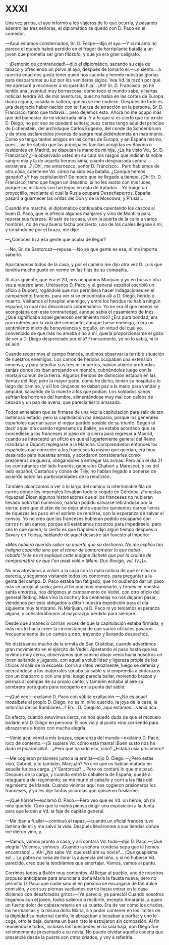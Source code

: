 # XXXI

Una vez arriba, el ayo informó a los viajeros de lo que ocurría, y pasando
adentro las tres señoras, el diplomático se quedó con D. Paco en el comedor.

—Aquí estamos consternados, Sr. D. Felipe—dijo el ayo.—Y si mi amo no parece
el mundo habrá perdido en el fragor de horripilante batalla a un joven que
prometía ser gran filósofo, y que ya era gran calígrafo.

—¡Demonio de contrariedad!—dijo el diplomático, sacando su caja de tabaco
y ofreciendo un polvo al ayo, después de tomarlo él.—Lo siento... a nuestra
edad nos gusta tener quien nos suceda y herede nuestras glorias para
desparramar su luz por los venideros siglos. Vea Vd. la razón por qué me
apresuré a reconocer a mi querida hija... ¡Ah! Sr. D. Francisco: yo he tenido
una juventud muy borrascosa, como todo el mundo sabe, y hartas noticias tendrá
Vd. de mis aventuras, pues no había en las cortes de Europa dama alguna, casada
ni soltera, que no se me rindiese. Después de todo es una desgracia haber
nacido con tal fuerza de atracción en la persona, Sr. D. Francisco; tanto que
todavía... pero dejemos esto. Ahora no me ocupo más que del bienestar de mi
idolatrada niña. Y a fe que si es cierto que no existe D. Diego, no por eso se
quedará soltera; pues cartas tengo aquí del príncipe de Lichenstein, del
archiduque Carlos Eugenio, del conde de Schöenbrunn y de otros esclarecidos
jóvenes de sangre real pidiéndomela en matrimonio. Como yo tengo tantos amigos
en las cortes de Europa, y en España mismo, pues... ya he sabido que las
principales familias acogidas en Bayona o residentes en Madrid, se disputan la
mano de mi hija. ¿La ha visto Vd., Sr. D. Francisco? ¿Ha observado usted en su
cara los rasgos que indican la noble sangre mía y la de aquella hermosísima,
cuanto desgraciada señora extranjera...? ¡Oh!, me enternezco, señor D.
Francisco... Pero hablemos de otra cosa, cuénteme Vd. cómo ha sido esa batalla.
¿Conque hemos ganado? ¿Y hay capitulación? De modo que he llegado a tiempo.
¡Oh! Sr. D. Francisco, temo que hagan un desatino, si no les asisto con mis
luces, porque los militares son tan legos en esto de tratados... Yo traigo un
proyectillo, mediante el cual la Rusia ocupará Despeñaperros, España pasará
a guarnecer las orillas del Don y de la Moscowa, y Prusia...

Cuando me marché, el diplomático continuaba calentando los cascos al buen D.
Paco, que le ofreció algunos manjares y vino de Montilla para reparar sus
fuerzas. Al salir de la casa, vi en la puerta de la calle a varios hombres, no
de muy buena facha por cierto, uno de los cuales llegose a mí, y tomándome por
el brazo, me dijo:

—¿Conoces tú a esa gente que acaba de llegar?

—No, Sr. de Santorcaz—repuse.—No sé qué gente es esa, ni me importa saberlo.

Apartámonos todos de la casa, y por el camino me dijo otra vez D. Luis que
tendría mucho gusto en verme en las filas de su compañía.

Al día siguiente, que era el 20, nos ocupamos Marijuán y yo en buscar otra vez
a nuestro amo. Uniósenos D. Paco, y el general español escribió un oficio
a Dupont, rogándole que nos permitiera hacer indagaciones en el campamento
francés, para ver si se encontraba allí a D. Diego, herido o muerto. Visitamos
el hospital enemigo, y entre los heridos no había ningún español, lo cual nos
desconsoló sobremanera. Yo no era el que menos se acongojaba con esta
contrariedad, aunque sabía el casamiento de Inés. ¿Qué significaba aquel
generoso sentimiento mío? ¿Era pura bondad, era puro interés por la vida del
semejante, aunque fuese enemigo, o era un sentimiento mixto de benevolencia
y orgullo, en virtud del cual yo, convencido de que Inés no amaba sino a mí,
quería proporcionarme el gozo de ver a D. Diego despreciado por ella?
Francamente, yo no lo sabía, ni lo sé aún.

Cuando recorrimos el campo francés, pudimos observar la terrible situación de
nuestros enemigos. Los carros de heridos ocupaban una extensión inmensa, y para
sepultar sus tres mil muertos, habían abierto profundas zanjas donde los iban
arrojando en montón, cubriéndoles luego con la mortaja común de la tierra.
Algunos heridos de distinción estaban en las Ventas del Rey; pero la mayor
parte, como he dicho, tenían su hospital a lo largo del camino, y allí los
cirujanos no daban paz a la mano para vendar y amputar, salvando de la muerte
a los que podían. Los soldados sanos sufrían los horrores del hambre,
alimentándose muy mal con caldos de cebada y un pan de avena, que parecía
tierra amasada.

Todos anhelaban que se firmase de una vez la capitulación para salir de tan
lastimoso estado; pero la capitulación iba despacio, porque los generales
españoles querían sacar el mejor partido posible de su triunfo. Según oí decir
aquel día cuando regresamos a Bailén, ya estaba acordado que se concediese
a los franceses el paso de la sierra para regresar a Madrid, cuando se
interceptó un oficio en que el lugarteniente general del Reino mandaba a Dupont
replegarse a la Mancha. Comprendieron entonces los españoles que conceder a los
franceses lo mismo que querían, era muy desairado para nuestras armas,
y acordaron considerarles como prisioneros de guerra, obligándoles a entregar
las armas. Pero aún el día 21 los contratantes del lado francés, generales
Chabert y Marescot, y los del lado español, Castaños y conde de Tilly, no
habían llegado a ponerse de acuerdo sobre las particularidades de la rendición.

También alcanzamos a ver a lo largo del camino la interminable fila de carros
donde los imperiales llevaban todo lo cogido en Córdoba. ¡Funestas riquezas!
Dicen algunos historiadores que si los franceses no hubieran llevado botín tan
numeroso, habrían podido salvarse retirándose por la sierra; pero que el afán
de no dejar atrás aquellos quinientos carros llenos de riquezas les puso en el
aprieto de rendirse, con la esperanza de salvar el convoy. Yo no creo que los
franceses hubieran podido escaparse con carros ni sin carros, porque allí
estábamos nosotros para impedírselo; pero sea lo que quiera, lo cierto es que
Napoleón dijo algún tiempo después a Savary en Tolosa, hablando de aquel
desastre tan funesto al Imperio:

«*Más hubiera querido saber su muerte que su deshonra. No me explico tan
indigna cobardía sino por el temor de comprometer lo que había robado^[«Je ne
m'explique cette indigne lâcheté que par la crainte de compromettre ce que l'on
avait volé.» (*Mem*. Duc Rovigo, vol. IV.)]»*.

No nos atrevimos a volver a la casa con la mala noticia de que el niño no
parecía, y seguimos visitando todos los contornos, para preguntar a la gente
del campo. D. Paco estaba tan fatigado, que no pudiendo dar un paso más se
arrojó al suelo; pero al fin pudimos reanimarle, y firmes en nuestra santa
empresa, nos dirigimos al campamento de Vedel, con otro oficio del general
Reding. Mas vino la noche y los centinelas no nos dejaron pasar, viéndonos por
esto obligados a diferir nuestra expedición para el día siguiente muy temprano.
Ni Marijuán, ni D. Paco ni yo teníamos esperanza alguna, y considerábamos al
mayorazgo perdido para siempre.

Desde que amaneció corrían voces de que la capitulación estaba firmada, y más
nos lo hacía creer la circunstancia de que varios oficiales pasaron
frecuentemente de un campo a otro, trayendo y llevando despachos.

No distábamos mucho de la ermita de San Cristóbal, cuando advertimos gran
movimiento en el ejército de Vedel. Apretando el paso hasta que les tuvimos muy
cerca, observamos que camino abajo venía hacia nosotros un joven saltando
y jugando, con aquella volubilidad y ligereza propia de los chicos al salir de
la escuela. Corría a ratos velozmente, luego se detenía y acercándose a los
matorrales sacaba su sable y la emprendía a cintarazos con un chaparro o con
una pita; luego parecía bailar, moviendo brazos y piernas al compás de su
propio canto, y también echaba al aire su sombrero portugués para recogerlo en
la punta del sable.

—¡Qué veo!—exclamó D. Paco con súbita exaltación.—¿No es aquel mozalbete el
propio D. Diego, no es mi niño querido, la joya de la casa, la antorcha de los
Rumblares...? Eh... D. Dieguito, aquí estamos... venid acá.

En efecto, cuando estuvimos cerca, no nos quedó duda de que el mozuelo bailarín
era D. Diego en persona. Él nos vio y al punto vino corriendo para abrazarnos
a todos con mucha alegría.

—Venid acá, venid a mis brazos, esperanza del mundo—exclamó D. Paco, loco de
contento.—¡Si supiera Vd. cómo está mamá! ¡Buen susto nos ha dado el
picaroncillo!... ¿Pero qué ha sido eso, niño? ¿Estaba usía prisionero?

—Me cogieron prisionero junto a la ermita—dijo D. Diego.—¿Pero estás vivo,
Gabriel, y tú también, Marijuán? Yo creí que os habían matado en aquella
furiosa carga. ¿Y Santorcaz?... Pero os contaré lo que me pasó. Después de la
carga, y cuando entró la caballería de España, quedé a retaguardia del
regimiento; se me murió el caballo y corrí a las filas del regimiento de
Irlanda. Cuando vinimos aquí nos cogieron prisioneros los franceses, y yo les
dije tantas picardías que quisieron fusilarme.

—¡Qué horror!—exclamó D. Paco.—Pero veo que es Vd. un héroe, oh mi niño
querido. Creo que la mamá piensa dirigir una exposición a la Junta para que le
den a Vd. la faja de capitán general.

—Me iban a fusilar—continuó el rapaz,—cuando un oficial francés tuvo lástima
de mí y me salvó la vida. Después lleváronme a sus tiendas donde me dieron
vino, y...

—Vamos, vamos pronto a casa, y allí contará Vd. todo—dijo D. Paco.—¡Qué
alegría! Volemos, señores. ¡Cuando la señora condesa sepa que le hemos
encontrado!... ¡Ah! ¿No sabe Vd. que está ahí su novia?... ¡Qué guapísima
es!... La pobre no cesa de llorar la ausencia del niño, y si no hubiese Vd.
parecido, creo que la tendríamos que amortajar. Vamos, vamos al punto.

Corrimos todos a Bailén muy contentos. Al llegar al pueblo, uno de nosotros
propuso anticiparse para anunciar a doña María la fausta nueva; pero no
permitió D. Paco que nadie sino él en persona se encargase de tan dulce
comisión, y con sus piernas vacilantes corrió hasta entrar en la casa diciendo
con desaforados gritos:—¡Ya pareció, ya pareció! Cuando nosotros llegamos con
el joven, todos salieron a recibirle, excepto Amaranta, a quien un fuerte dolor
de cabeza retenía en su cuarto. Era de ver cómo los criados, las hermanitas
y la misma doña María, sin poder contener en los límites de la dignidad su
maternal cariño, le abrazaban y besaban a porfía; y uno le coge, otro le deja,
durante un buen rato le estrujaron sin compasión. Al fin reuniéndose todos,
inclusos los huéspedes en la sala baja, don Diego fue solemnemente presentado
a su novia. No puedo olvidar aquella escena que presencié desde la puerta con
otros criados, y voy a referirla.
